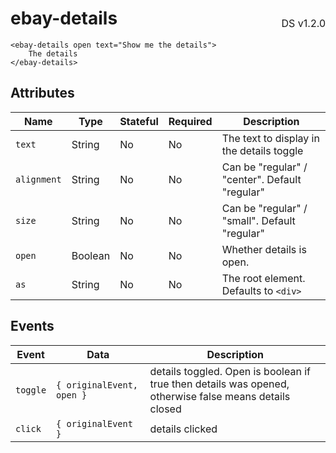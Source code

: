 <h1 style='display: flex; justify-content: space-between; align-items: center;'>
    <span>
        ebay-details
    </span>
    <span style='font-weight: normal; font-size: medium; margin-bottom: -15px;'>
        DS v1.2.0
    </span>
</h1>

```marko
<ebay-details open text="Show me the details">
    The details
</ebay-details>
```

## Attributes

| Name        | Type    | Stateful | Required | Description                                    |
| ----------- | ------- | -------- | -------- | ---------------------------------------------- |
| `text`      | String  | No       | No       | The text to display in the details toggle      |
| `alignment` | String  | No       | No       | Can be "regular" / "center". Default "regular" |
| `size`      | String  | No       | No       | Can be "regular" / "small". Default "regular"  |
| `open`      | Boolean | No       | No       | Whether details is open.                       |
| `as`        | String  | No       | No       | The root element. Defaults to `<div>`          |

## Events

| Event    | Data                      | Description                                                                                            |
| -------- | ------------------------- | ------------------------------------------------------------------------------------------------------ |
| `toggle` | `{ originalEvent, open }` | details toggled. Open is boolean if true then details was opened, otherwise false means details closed |
| `click`  | `{ originalEvent }`       | details clicked                                                                                        |
